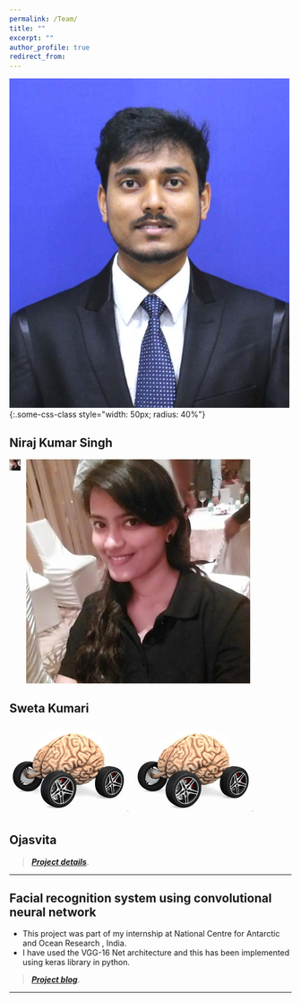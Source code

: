 ```yaml
---
permalink: /Team/
title: ""
excerpt: ""
author_profile: true
redirect_from: 
---
```


![test](Niraj.jpg){:.some-css-class style="width: 50px; radius: 40%"}

## Niraj Kumar Singh     

![test](Sweta.jpeg)
<img src="Sweta.jpeg"
     alt=""
     style="float: left; margin-right: 10px; max-width:  20px; max-height: 20px; radius: 50" />
     
## Sweta Kumari
![test](neuromotive.jpg)
<img src="neuromotive.jpg"
     alt=""
     style="float: left; margin-right: 10px;" />
## Ojasvita

> [**_Project details_**](https://anirudhk686.github.io/Seekhne-Sikhao-Initiative/).

***

## Facial recognition system using convolutional neural network 

* This project was part of my internship at National Centre for Antarctic and Ocean Research , India. 
* I have used the VGG-16 Net architecture and this has been implemented using keras library in python.

> [**_Project blog_**](https://anirudhk686.github.io/facial_recognition/).

***
